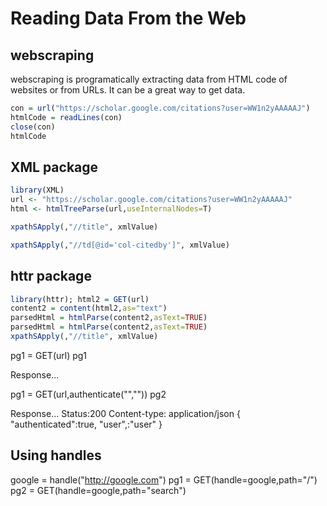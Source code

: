 
Reading Data From the Web
======

webscraping
-----

webscraping is programatically extracting data from HTML code of websites or from URLs. It can be a great way to get data.

```r
con = url("https://scholar.google.com/citations?user=WW1n2yAAAAAJ")
htmlCode = readLines(con)
close(con)
htmlCode
```

XML package
-------

```r
library(XML)
url <- "https://scholar.google.com/citations?user=WW1n2yAAAAAJ"
html <- htmlTreeParse(url,useInternalNodes=T)

xpathSApply(,"//title", xmlValue)

xpathSApply(,"//td[@id='col-citedby']", xmlValue)
```

httr package
-------
```r
library(httr); html2 = GET(url)
content2 = content(html2,as="text")
parsedHtml = htmlParse(content2,asText=TRUE)
parsedHtml = htmlParse(content2,asText=TRUE)
xpathSApply(,"//title", xmlValue)
```

pg1 = GET(url)
pg1

Response...

pg1 = GET(url,authenticate("",""))
pg2

Response... 
  Status:200
  Content-type: application/json
{
  "authenticated":true,
  "user",:"user"
}


Using handles
---------

google = handle("http://google.com")
pg1 = GET(handle=google,path="/")
pg2 = GET(handle=google,path="search")

